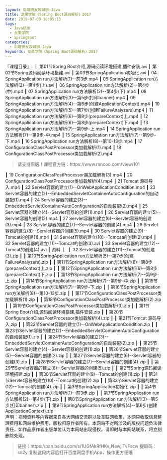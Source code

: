 ```yaml
---
layout: 后端研发攻城狮-Java
title: 龙果学院《Spring Boot源码解析》2017
date: 2019-07-09 18:05:13
tags:
  - Java研发
  - 龙果学院
  - SpringBoot
categories:
  - 后端研发攻城狮-Java
keywords: 龙果学院《Spring Boot源码解析》2017
---
```

『课程目录』: 
┃  第01节Spring Boot介绍,源码阅读环境搭建,插件安装.avi
┃  第02节Spring源码阅读环境搭建.avi
┃  第03节SpringApplication初始化.avi
┃  04 SpringApplication run方法解析(1)--前3步.mp4
┃  05 SpringApplication run方法解析(2)--第4步(上).avi
┃  06 SpringApplication run方法解析(2)--第4步(中).mp4
┃  07 SpringApplication run方法解析(2)--第4步(下).mp4
┃  08 SpringApplication run方法解析(3)--第5步(打印banner).mp4
┃  09 SpringApplication run方法解析(4)--第6步(创建ApplicationContext).mp4
┃  10 SpringApplication run方法解析(5)--第7步(创建FailureAnalyzers).mp4
┃  11 SpringApplication run方法解析(6)--第8步(prepareContext)上.mp4
┃  12 SpringApplication run方法解析(6)--第8步(prepareContext)下.mp4
┃  13 SpringApplication run方法解析(7)--第9步-上.mp4
┃  14 SpringApplication run方法解析(7)--第9步-中.mp4
┃  15 SpringApplication run方法解析(7)--第9步-下.mp4
┃  16 SpringApplication run方法解析(8)--第10-13步.mp4
┃  17 ConfigurationClassPostProcessor类加载解析(1).mp4
┃  18 ConfigurationClassPostProcessor类加载解析(2).mp4
<!-- more --> 
<blockquote class="blockquote-center">
请支持原版！课程官方链：https://www.roncoo.com/view/101</blockquote>
</blockquote>
┃  19 ConfigurationClassPostProcessor类加载解析(3).mp4
┃  20 ConfigurationClassPostProcessor类加载解析(4).mp4
┃  21 Tomcat 源码导入.mp4
┃  22 Servlet容器的建立(1)--OnWebApplicationCondition.mp4
┃  23 Servlet容器的建立(2)--EmbeddedServletContainerAutoConfiguration的自动装配(1).mp4
┃  24 Servlet容器的建立(3)--EmbeddedServletContainerAutoConfiguration的自动装配(2).mp4
┃  25 Servlet容器的建立(4)--Servlet容器的创建(1).mp4
┃  26 Servlet容器的建立(5)--Servlet容器的创建(2).mp4
┃  27 Servlet容器的建立(6)--Servlet容器的创建(3).mp4
┃  28 Servlet容器的建立(7)--Servlet容器的创建(4).mp4
┃  29 Servlet容器的建立(8)--Servlet容器的创建(5).mp4
┃  30 Servlet容器的建立(9)--Tomcat的创建(1).mp4
┃  31 Servlet容器的建立(10)--Tomcat的创建(2).mp4
┃  32 Servlet容器的建立(11)--Tomcat的创建(3).avi
┃  33 Servlet容器的建立(12)--Tomcat的创建(4).avi
┃  资料
┃  ┃  32.Servlet容器的建立(11)--Tomcat的创建(3).zip
┃  ┃  第10节SpringApplication run方法解析(5)--第7步(创建FailureAnalyzers).zip
┃  ┃  第11节SpringApplication run方法解析(6)--第8步(prepareContext)上.zip
┃  ┃  第12节SpringApplication run方法解析(6)--第8步(prepareContext)下.zip
┃  ┃  第13节SpringApplication run方法解析(7)--第9步-上.zip
┃  ┃  第14节SpringApplication run方法解析(7)--第9步-中.zip
┃  ┃  第15节SpringApplication run方法解析(7)--第9步-下.zip
┃  ┃  第16节SpringApplication run方法解析(8)--第10-13步.zip
┃  ┃  第17节ConfigurationClassPostProcessor类加载解析(1).zip
┃  ┃  第18节ConfigurationClassPostProcessor类加载解析(2).zip
┃  ┃  第19节ConfigurationClassPostProcessor类加载解析(3).zip
┃  ┃  第1节Spring Boot介绍,源码阅读环境搭建,插件安装.zip
┃  ┃  第20节ConfigurationClassPostProcessor类加载解析(4).zip
┃  ┃  第21节Tomcat 源码导入.zip
┃  ┃  第22节Servlet容器的建立(1)--OnWebApplicationCondition.zip
┃  ┃  第23节Servlet容器的建立(2)--EmbeddedServletContainerAutoConfiguration的自动装配(1).zip
┃  ┃  第24节Servlet容器的建立(3)--EmbeddedServletContainerAutoConfiguration的自动装配(2).zip
┃  ┃  第25节Servlet容器的建立(4)--Servlet容器的创建(1).zip
┃  ┃  第26节Servlet容器的建立(5)--Servlet容器的创建(2).zip
┃  ┃  第27节Servlet容器的建立(6)--Servlet容器的创建(3).zip
┃  ┃  第28节Servlet容器的建立(7)--Servlet容器的创建(4).zip
┃  ┃  第29节Servlet容器的建立(8)--Servlet容器的创建(5).zip
┃  ┃  第2节Spring源码阅读环境搭建.zip
┃  ┃  第30节Servlet容器的建立(9)--Tomcat的创建(1).zip
┃  ┃  第31节Servlet容器的建立(10)--Tomcat的创建(2).zip
┃  ┃  第33节Servlet容器的建立(12)--Tomcat的创建(4).zip
┃  ┃  第3节SpringApplication初始化.zip
┃  ┃  第4节SpringApplication run方法解析(1)--前3步.zip
┃  ┃  第7节SpringApplication run方法解析(2)--第4步(下).zip
┃  ┃  第8节SpringApplication run方法解析(3)--第5步(打印banner).zip
┃  ┃  第9节SpringApplication run方法解析(4)--第6步(创建ApplicationContext).zip
<div class="post-copyright">
    <div class="post-copyright__author">
      <span class="post-copyright-meta">声明：视频资料等内容据来自各大网络交流群以及互联网收集，本网只收取信息整理费用和网站维护费用，版权归原作者所有，本网站不对所涉及的版权问题负法律责任，如作品原作者出版单位认为本网站出现侵权，请即时与本网站联系，将立刻删除处理。 </span>
    </div>
</div>

<blockquote class="blockquote-center">
链接：https://pan.baidu.com/s/1UGfAkRfHKv_NewjlTvFscw 
提取码：sn2y 
复制这段内容后打开百度网盘手机App，操作更方便哦
</blockquote>

